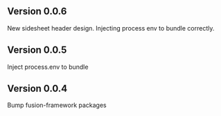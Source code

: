 ## Version 0.0.6
New sidesheet header design.
Injecting process env to bundle correctly. 

## Version 0.0.5
Inject process.env to bundle

## Version 0.0.4
Bump fusion-framework packages

